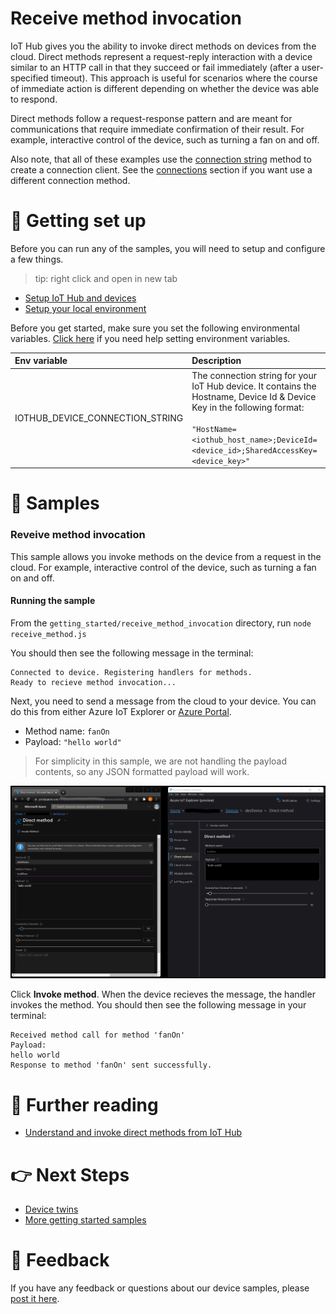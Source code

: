 # Receive method invocation

IoT Hub gives you the ability to invoke direct methods on devices from the cloud. Direct methods represent a request-reply interaction with a device similar to an HTTP call in that they succeed or fail immediately (after a user-specified timeout). This approach is useful for scenarios where the course of immediate action is different depending on whether the device was able to respond.

Direct methods follow a request-response pattern and are meant for communications that require immediate confirmation of their result. For example, interactive control of the device, such as turning a fan on and off.

Also note, that all of these examples use the [connection string](../connections/connection_string.js) method to create a connection client. See the [connections](../connections) section if you want use a different connection method.

# 🦉 Getting set up

Before you can run any of the samples, you will need to setup and configure a few things.

> tip: right click and open in new tab

- [Setup IoT Hub and devices](../../../doc/devicesamples/iot-hub-prerequisites.md)
- [Setup your local environment](../../../doc/devicesamples/dev-environment.md)

Before you get started, make sure you set the following environmental variables. [Click here](../../../doc/devicesamples/setting-env-variables.md) if you need help setting environment variables.

| Env variable                    | Description                                                                                                                                                                                                         |
| :------------------------------ | :------------------------------------------------------------------------------------------------------------------------------------------------------------------------------------------------------------------ |
| IOTHUB_DEVICE_CONNECTION_STRING | The connection string for your IoT Hub device. It contains the Hostname, Device Id & Device Key in the following format:<br/><br/>`"HostName=<iothub_host_name>;DeviceId=<device_id>;SharedAccessKey=<device_key>"` |

# 🌟 Samples

### Reveive method invocation

This sample allows you invoke methods on the device from a request in the cloud. For example, interactive control of the device, such as turning a fan on and off.

#### Running the sample

From the `getting_started/receive_method_invocation` directory, run `node receive_method.js`

You should then see the following message in the terminal:

```text
Connected to device. Registering handlers for methods.
Ready to recieve method invocation...
```

Next, you need to send a message from the cloud to your device. You can do this from either Azure IoT Explorer or [Azure Portal](../../../doc/devicesamples/send-message-with-azure-portal.md).

- Method name: `fanOn`
- Payload: `"hello world"`

> For simplicity in this sample, we are not handling the payload contents, so any JSON formatted payload will work.

![image showing device methods side by side](../../../doc/devicesamples/media/azure-portal-and-iot-explorer-direct-method.png)

Click **Invoke method**. When the device recieves the message, the handler invokes the method. You should then see the following message in your terminal:

```text
Received method call for method 'fanOn'
Payload:
hello world
Response to method 'fanOn' sent successfully.
```

# 📖 Further reading

- [Understand and invoke direct methods from IoT Hub](https://docs.microsoft.com/en-us/azure/iot-hub/iot-hub-devguide-direct-methods?WT.mc_id=Portal-Microsoft_Azure_IotHub)

# 👉 Next Steps

- [Device twins](../device_twins)
- [More getting started samples](../../)

# 💬 Feedback

If you have any feedback or questions about our device samples, please [post it here](https://github.com/Azure/azure-iot-sdk-node/discussions/1042).